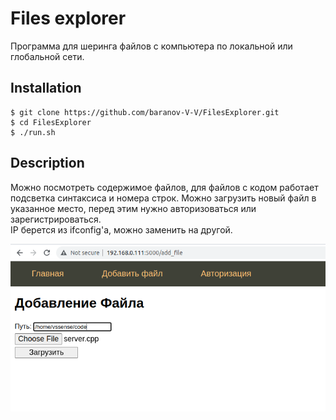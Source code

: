 # Files explorer

Программа для шеринга файлов с компьютера по локальной или глобальной сети.

## Installation

```shell
$ git clone https://github.com/baranov-V-V/FilesExplorer.git
$ cd FilesExplorer
$ ./run.sh
```

## Description

Можно посмотреть содержимое файлов, для файлов с кодом работает подсветка синтаксиса и номера строк.
Можно загрузить новый файл в указанное место, перед этим нужно авторизоваться или зарегистрироваться. \
IP берется из ifconfig'а, можно заменить на другой.

![](images/upload.png)